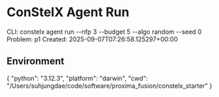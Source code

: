 # ConStelX Agent Run

CLI:
constelx agent run --nfp 3 --budget 5 --algo random --seed 0
Problem: p1
Created: 2025-09-07T07:26:58.125297+00:00

## Environment
{
  "python": "3.12.3",
  "platform": "darwin",
  "cwd": "/Users/suhjungdae/code/software/proxima_fusion/constelx_starter"
}
